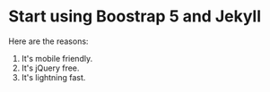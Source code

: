 # Start using Boostrap 5 and Jekyll

Here are the reasons:

1. It's mobile friendly.
2. It's jQuery free.
3. It's lightning fast.

